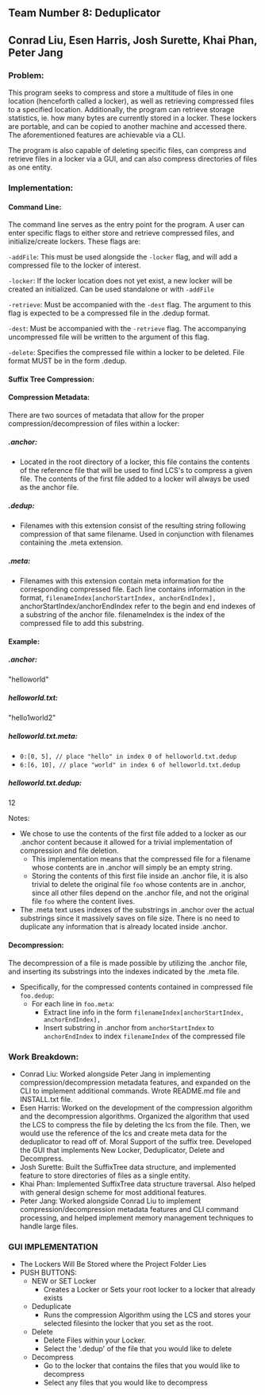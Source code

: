 ## Team Number 8: Deduplicator
## Conrad Liu, Esen Harris, Josh Surette, Khai Phan, Peter Jang

### Problem:

This program seeks to compress and store a multitude of files in one location (henceforth called a locker), as well as retrieving compressed files to a specified location. Additionally, the program can retrieve storage statistics, ie. how many bytes are currently stored in a locker. These lockers are portable, and can be copied to another machine and accessed there. The aforementioned features are achievable via a CLI.

The program is also capable of deleting specific files, can compress and retrieve files in a locker via a GUI, and can also compress directories of files as one entity.

### Implementation:

#### Command Line:

The command line serves as the entry point for the program. A user can enter specific flags to either store and retrieve compressed files, and initialize/create lockers. These flags are:

`-addFile`: This must be used alongside the `-locker` flag, and will add a compressed file to the locker of interest.

`-locker`: If the locker location does not yet exist, a new locker will be created an initialized. Can be used standalone or with `-addFile`

`-retrieve`: Must be accompanied with the `-dest` flag. The argument to this flag is expected to be a compressed file in the .dedup format.

`-dest`: Must be accompanied with the `-retrieve` flag. The accompanying uncompressed file will be written to the argument of this flag.

`-delete`: Specifies the compressed file within a locker to be deleted. File format MUST be in the form .dedup.

#### Suffix Tree Compression:


#### Compression Metadata:

There are two sources of metadata that allow for the proper compression/decompression of files within a locker:

##### .anchor:
-   Located in the root directory of a locker, this file contains the contents of the reference file that will be used to find LCS's to compress a given file. The contents of the first file added to a locker will always be used as the anchor file.

##### .dedup:
-   Filenames with this extension consist of the resulting string following compression of that same filename. Used in conjunction with filenames containing the .meta extension.

##### .meta:
-   Filenames with this extension contain meta information for the corresponding compressed file. Each line contains information in the format,
```filenameIndex[anchorStartIndex, anchorEndIndex],```
anchorStartIndex/anchorEndIndex refer to the begin and end indexes of a substring of the anchor file. filenameIndex is the index of the compressed file to add this substring.

#### Example:
##### .anchor:
"helloworld"

##### helloworld.txt:
"hello1world2"

##### helloworld.txt.meta:
-   `0:[0, 5], // place "hello" in index 0 of helloworld.txt.dedup`
-   `6:[6, 10],	// place "world" in index 6 of helloworld.txt.dedup`

##### helloworld.txt.dedup:
12

Notes:
-   We chose to use the contents of the first file added to a locker as our .anchor content because it allowed for a trivial implementation of compression and file deletion.
    -   This implementation means that the compressed file for a filename whose contents are in .anchor will simply be an empty string.
    -   Storing the contents of this first file inside an .anchor file, it is also trivial to delete the original file `foo` whose contents are in .anchor, since all other files depend on the .anchor file, and not the original file `foo` where the content lives.
-   The .meta text uses indexes of the substrings in .anchor over the actual substrings since it massively saves on file size. There is no need to duplicate any information that is already located inside .anchor.


#### Decompression:

The decompression of a file is made possible by utilizing the .anchor file, and inserting its substrings into the indexes indicated by the .meta file.
-   Specifically, for the compressed contents contained in compressed file `foo.dedup`:
    -   For each line in `foo.meta`:
        -   Extract line info in the form `filenameIndex[anchorStartIndex, anchorEndIndex],`
        -   Insert substring in .anchor from `anchorStartIndex` to `anchorEndIndex` to index `filenameIndex` of the compressed file

### Work Breakdown:

-   Conrad Liu: Worked alongside Peter Jang in implementing compression/decompression metadata features, and expanded on the CLI to implement additional commands. Wrote README.md file and INSTALL.txt file.
-   Esen Harris: Worked on the development of the compression algorithm and the decompression algorithms. Organized the algorithm that used the LCS to compress the file by deleting the lcs from the file. Then, we would use the reference of the lcs and create meta data for the deduplicator to read off of. Moral Support of the suffix tree. Developed the GUI that implements New Locker, Deduplicator, Delete and Decompress.
-   Josh Surette: Built the SuffixTree data structure, and implemented feature to store directories of files as a single entity.
-   Khai Phan: Implemented SuffixTree data structure traversal. Also helped with general design scheme for most additional features.
-   Peter Jang: Worked alongside Conrad Liu to implement compression/decompression metadata features and CLI command processing, and helped implement memory management techniques to handle large files.


### GUI IMPLEMENTATION
-   The Lockers Will Be Stored where the Project Folder Lies
-   PUSH BUTTONS:
    -   NEW or SET Locker
        - Creates a Locker or Sets your root locker to a locker that already exists
    -   Deduplicate
        - Runs the compression Algorithm using the LCS and stores your selected filesinto the locker that you set as the root.
    -   Delete
        - Delete Files within your Locker.
        - Select the '.dedup' of the file that you would like to delete
    -   Decompress
        - Go to the locker that contains the files that you would like to decompress
        - Select any files that you would like to decompress